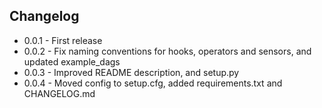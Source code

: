 ## Changelog
- 0.0.1 - First release
- 0.0.2 - Fix naming conventions for hooks, operators and sensors, and updated example_dags
- 0.0.3 - Improved README description, and setup.py
- 0.0.4 - Moved config to setup.cfg, added requirements.txt and CHANGELOG.md